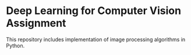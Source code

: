 # Deep Learning for Computer Vision Assignment
This repository includes implementation of image processing algorithms in Python.
